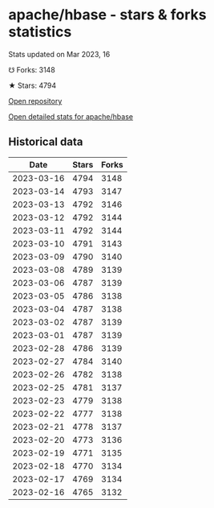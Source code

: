 # apache/hbase - stars & forks statistics

Stats updated on Mar 2023, 16

☋ Forks: 3148

★ Stars: 4794

[Open repository](https://github.com/apache/hbase)

[Open detailed stats for apache/hbase](https://reviewgithub.com/rep/apache/hbase)

## Historical data
| Date | Stars | Forks |
|------|-------|-------|
| 2023-03-16 | 4794 | 3148 | 
| 2023-03-14 | 4793 | 3147 | 
| 2023-03-13 | 4792 | 3146 | 
| 2023-03-12 | 4792 | 3144 | 
| 2023-03-11 | 4792 | 3144 | 
| 2023-03-10 | 4791 | 3143 | 
| 2023-03-09 | 4790 | 3140 | 
| 2023-03-08 | 4789 | 3139 | 
| 2023-03-06 | 4787 | 3139 | 
| 2023-03-05 | 4786 | 3138 | 
| 2023-03-04 | 4787 | 3138 | 
| 2023-03-02 | 4787 | 3139 | 
| 2023-03-01 | 4787 | 3139 | 
| 2023-02-28 | 4786 | 3139 | 
| 2023-02-27 | 4784 | 3140 | 
| 2023-02-26 | 4782 | 3138 | 
| 2023-02-25 | 4781 | 3137 | 
| 2023-02-23 | 4779 | 3138 | 
| 2023-02-22 | 4777 | 3138 | 
| 2023-02-21 | 4778 | 3137 | 
| 2023-02-20 | 4773 | 3136 | 
| 2023-02-19 | 4771 | 3135 | 
| 2023-02-18 | 4770 | 3134 | 
| 2023-02-17 | 4769 | 3134 | 
| 2023-02-16 | 4765 | 3132 | 

